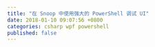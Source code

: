 ```yaml
---
title: "在 Snoop 中使用强大的 PowerShell 调试 UI"
date: 2018-01-10 09:07:56 +0800
categories: csharp wpf powershell
published: false
---
```



